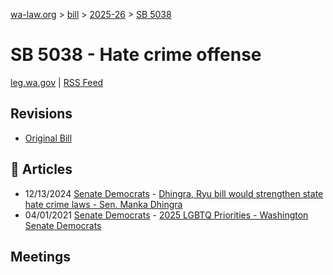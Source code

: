 [wa-law.org](/) > [bill](/bill/) > [2025-26](/bill/2025-26/) > [SB 5038](/bill/2025-26/sb/5038/)

# SB 5038 - Hate crime offense
[leg.wa.gov](https://app.leg.wa.gov/billsummary?BillNumber=5038&Year=2025&Initiative=false) | [RSS Feed](./rss.xml)

## Revisions
* [Original Bill](1/)

## 📰 Articles
* 12/13/2024 [Senate Democrats](/org/senate_democrats/) - [Dhingra, Ryu bill would strengthen state hate crime laws - Sen. Manka Dhingra](https://senatedemocrats.wa.gov/dhingra/2024/12/13/dhingra-ryu-bill-would-strengthen-state-hate-crime-laws/#:~:text=SB%205038)
* 04/01/2021 [Senate Democrats](/org/senate_democrats/) - [2025 LGBTQ Priorities - Washington Senate Democrats](https://senatedemocrats.wa.gov/lgbtq2025priorities/#:~:text=Senate%20Bill%205038)

## Meetings